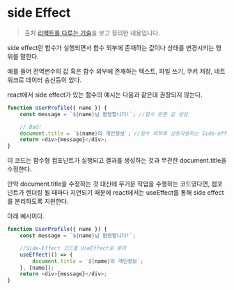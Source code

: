 # side Effect

> 출처 [리액트를 다루는 기술](http://www.kyobobook.co.kr/product/detailViewKor.laf?mallGb=KOR&ejkGb=KOR&barcode=9791160508796)을 보고 정리한 내용입니다.

side effect란 함수가 실행되면서 함수 외부에 존재하는 값이나 상태를 변경시키는 행위를 말한다.

예를 들어 전역변수의 값 혹은 함수 외부에 존재하는 텍스트, 파일 쓰기, 쿠키 저장, 네트워크로 데이터 송신등이 있다.

react에서 side effect가 있는 함수의 예시는 다음과 같은데 권장되지 않는다.

```js
function UserProfile({ name }) {
    const message = `${name}님 환영합니다!`; //함수 반환 값 생성

    // Bad!
    document.title = `${name}의 개인정보`; //함수 외부와 상호작용하는 Side-effect 코드
    return <div>{message}</div>;
}
```

이 코드는 함수형 컴포넌트가 실행되고 결과를 생성하는 것과 무관한 document.title을 수정한다.

만약 document.title을 수정하는 것 대신에 무거운 작업을 수행하는 코드였다면, 컴포넌트가 렌더링 될 때마다 지연되기 때문에 react에서는 useEffect를 통해 side effect를 분리하도록 지원한다.

아래 예시이다.

```js
function UserProfile({ name }) {
    const message = `${name}님 환영합니다!`;

    //Side-Effect 코드를 UseEffect로 분리
    useEffect(() => {
        document.title = `${name}의 개인정보`;
    }, [name]);
    return <div>{message}</div>;
}
```
